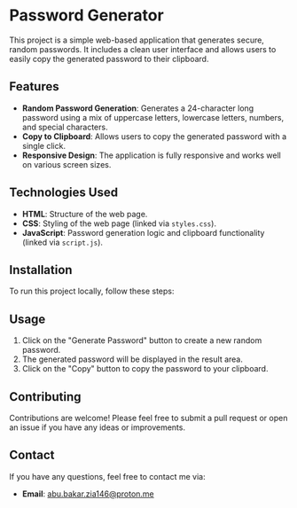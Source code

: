 # Password Generator

This project is a simple web-based application that generates secure, random passwords. It includes a clean user interface and allows users to easily copy the generated password to their clipboard.

## Features

- **Random Password Generation**: Generates a 24-character long password using a mix of uppercase letters, lowercase letters, numbers, and special characters.
- **Copy to Clipboard**: Allows users to copy the generated password with a single click.
- **Responsive Design**: The application is fully responsive and works well on various screen sizes.

## Technologies Used

- **HTML**: Structure of the web page.
- **CSS**: Styling of the web page (linked via `styles.css`).
- **JavaScript**: Password generation logic and clipboard functionality (linked via `script.js`).

## Installation

To run this project locally, follow these steps:

## Usage

1. Click on the "Generate Password" button to create a new random password.
2. The generated password will be displayed in the result area.
3. Click on the "Copy" button to copy the password to your clipboard.

## Contributing

Contributions are welcome! Please feel free to submit a pull request or open an issue if you have any ideas or improvements.

## Contact

If you have any questions, feel free to contact me via:

- **Email**: abu.bakar.zia146@proton.me
